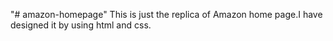 "# amazon-homepage" 
This is just the replica of Amazon home page.I have designed it by using html and css. 
